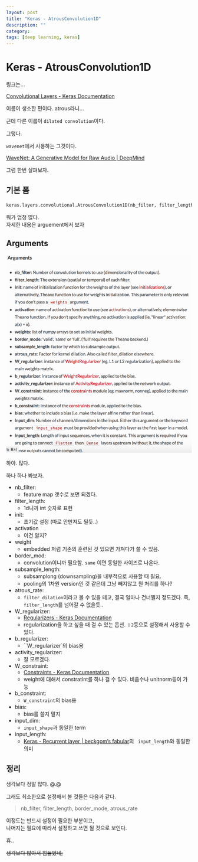 ```yaml
---
layout: post
title: "Keras - AtrousConvolution1D"
description: ""
category:
tags: [deep learning, keras]
---
```


# Keras - AtrousConvolution1D
링크는…

[Convolutional Layers - Keras Documentation](https://keras.io/layers/convolutional/)

이름이 생소한 편이다. atrous라니…

근데 다른 이름이 `dilated convolution`이다.

그렇다.

`wavenet`에서 사용하는 그것이다.

[WaveNet: A Generative Model for Raw Audio | DeepMind](https://deepmind.com/blog/wavenet-generative-model-raw-audio/)

그럼 한번 살펴보자.


## 기본 폼
```python
keras.layers.convolutional.AtrousConvolution1D(nb_filter, filter_length, init='glorot_uniform', activation=None, weights=None, border_mode='valid', subsample_length=1, atrous_rate=1, W_regularizer=None, b_regularizer=None, activity_regularizer=None, W_constraint=None, b_constraint=None, bias=True)
```

뭐가 엄청 많다.   
자세한 내용은 arguement에서 보자

## Arguments
![](/assets/2017-01-18-Keras_-_AtrousConvolution1D/8A9FEDA5-9F04-4D56-A199-A0EFFA85EF4A.png)

하아. 많다. 

하나 하나 봐보자.

* nb_filter:
	* feature map 갯수로 보면 되겠다.
* filter_length:
	* 1d니까 int 숫자로 표현
* init:
	* 초기값 설정 (따로 안만져도 될듯..)
* activation
	* 이건 알지?
* weight
	* embedded 처럼 기존의 훈련된 것 있으면 가져다가 쓸 수 있음.
* border_mod:
	* convolution이니까 필요함. `same` 이면 동일한 사이즈로 나온다.
* subsample_length:
	* subsamplong (downsampling)을 내부적으로 사용할 때 필요.
	* pooling의 1차원 version인 것 같은데 그냥 빼지않고 뭔 처리를 하나?
* atrous_rate:
	* `filter_dilation`이라고 볼 수 있을 테고, 결국 얼마나 건너뛸지 정도겠다. 즉, `filter_length`를 넘어갈 수 없을듯..
* W_regularizer:
	* [Regularizers - Keras Documentation](https://keras.io/regularizers/)
	* regularization을 하고 싶을 때 걸 수 있는 옵션. `ㅣ2`등으로 설정해서 사용할 수 있다.
* b_regularizer:
	* ``W_regularizer`의 bias용
* activity_regularizer:
	* 잘 모르겠다.
* W_constraint:
	* [Constraints - Keras Documentation](https://keras.io/constraints/)
	* weight에 대해서 constratint를 하나 걸 수 있다. 비음수나 unitnorm등이 가능
* b_constraint:
	* `W_constraint`의 bias용
* bias:
	* bias를 쓸지 말지
* input_dim:
	* `input_shape`과 동일한 term
* input_length:
	* [Keras - Recurrent layer | beckgom’s fabular](http://beckgom.github.io/2017/01/17/Keras_-_Recurrent_layer.html)의 ` input_length`와 동일한 의미


## 정리

생각보다 정말 많다. @.@

그래도 최소한으로 설정해서 볼 것들은 다음과 같다.

> nb_filter, filter_length, border_mode, atrous_rate  

이정도는 반드시 설정이 필요한 부분이고,  
나머지는 필요에 따라서 설정하고 쓰면 될 것으로 보인다.

휴..

~~생각보다 많아서 힘들었네;~~
